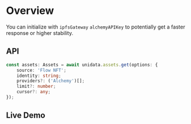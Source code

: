 # Overview

<Logos type="Assets" :names="['Flow', 'Alchemy']" />

You can initialize with `ipfsGateway` `alchemyAPIKey` to potentially get a faster response or higher stability.

## API

```ts
const assets: Assets = await unidata.assets.get(options: {
    source: 'Flow NFT';
    identity: string;
    providers?: ('Alchemy')[];
    limit?: number;
    cursor?: any;
});
```

## Live Demo

<Assets :source="'Flow NFT'" :defaultIdentity="'0xff2da663c7033313'" />
